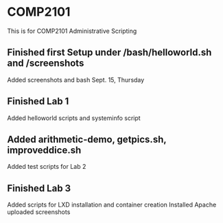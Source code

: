 # COMP2101
This is for COMP2101 Administrative Scripting

## Finished first Setup under /bash/helloworld.sh and /screenshots
Added screenshots and bash Sept. 15, Thursday

## Finished Lab 1
Added helloworld scripts and systeminfo script

## Added arithmetic-demo, getpics.sh, improveddice.sh
Added test scripts for Lab 2

## Finished Lab 3
Added scripts for LXD installation and container creation
Installed Apache
uploaded screenshots